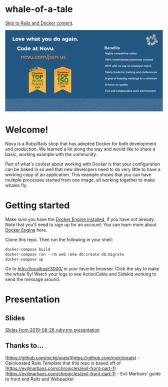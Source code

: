 # whale-of-a-tale
[Skip to Rails and Docker content](#welcome).

[![](img/hiring_ad.jpg)](http://novu.com/join-us)

# Welcome!
Novu is a Ruby/Rails shop that has adopted Docker for both development and production. We learned a lot along the way and would like to share a basic, working example with the community.

Part of what's coolest about working with Docker is that your configuration can be baked in so well that new developers need to do very little to have a working copy of an application. This example shows that you can have multiple processes started from one image, all working together to make whales fly.

# Getting started
Make sure you have the [Docker Engine installed](https://hub.docker.com/editions/community/docker-ce-desktop-mac), if you have not already. Note that you'll need to sign up for an account. You can learn more about [Docker Engine](https://docs.docker.com/install/) here.

Clone this repo. Then run the following in your shell:
```
docker-compose build
docker-compose run --rm web rake db:create db:migrate
docker-compose up
```

Go to [http://localhost:3000/](http://localhost:3000/) in your favorite browser.
Click the sky to make the whale fly! Watch your logs to see ActionCable and Sidekiq working to send the message around.

# Presentation

## Slides

[Slides from 2019-08-26 ruby.mn presentation](2019-08-26_rubymn_slides.pdf)

## Thanks to...
[https://github.com/nickjj/orats](https://github.com/nickjj/orats) - Opinionated Rails Template that this repo is based off of
[https://evilmartians.com/chronicles/evil-front-part-1](https://evilmartians.com/chronicles/evil-front-part-1) - Evil Martians' guide to front end Rails and Webpacker
